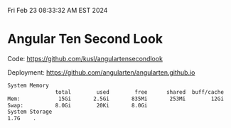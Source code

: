 Fri Feb 23 08:33:32 AM EST 2024

# Angular Ten Second Look

Code: https://github.com/kusl/angulartensecondlook

Deployment: https://github.com/angularten/angularten.github.io

```bash
System Memory
               total        used        free      shared  buff/cache   available
Mem:            15Gi       2.5Gi       835Mi       253Mi        12Gi        12Gi
Swap:          8.0Gi        20Ki       8.0Gi
System Storage
1.7G	.
```
```bash
